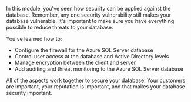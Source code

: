 In this module, you've seen how security can be applied against the database. Remember, any one security vulnerability still makes your database vulnerable. It's important to make sure you have everything possible to reduce threats to your database. 

You've learned how to:

- Configure the firewall for the Azure SQL Server database
- Control user access at the database and Active Directory levels
- Manage encryption between the client and server
- Add auditing and threat monitoring to the Azure SQL Server database

All of the aspects work together to secure your database. Your customers are important, your reputation is important, and that makes your database security important. 

